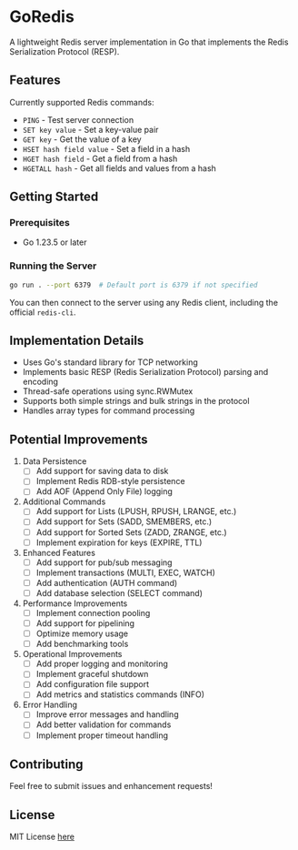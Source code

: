 # GoRedis

A lightweight Redis server implementation in Go that implements the Redis Serialization Protocol (RESP).

## Features

Currently supported Redis commands:

- `PING` - Test server connection
- `SET key value` - Set a key-value pair
- `GET key` - Get the value of a key
- `HSET hash field value` - Set a field in a hash
- `HGET hash field` - Get a field from a hash
- `HGETALL hash` - Get all fields and values from a hash

## Getting Started

### Prerequisites

- Go 1.23.5 or later

### Running the Server

```bash
go run . --port 6379  # Default port is 6379 if not specified
```

You can then connect to the server using any Redis client, including the official `redis-cli`.

## Implementation Details

- Uses Go's standard library for TCP networking
- Implements basic RESP (Redis Serialization Protocol) parsing and encoding
- Thread-safe operations using sync.RWMutex
- Supports both simple strings and bulk strings in the protocol
- Handles array types for command processing

## Potential Improvements

1. Data Persistence
   - [ ] Add support for saving data to disk
   - [ ] Implement Redis RDB-style persistence
   - [ ] Add AOF (Append Only File) logging

2. Additional Commands
   - [ ] Add support for Lists (LPUSH, RPUSH, LRANGE, etc.)
   - [ ] Add support for Sets (SADD, SMEMBERS, etc.)
   - [ ] Add support for Sorted Sets (ZADD, ZRANGE, etc.)
   - [ ] Implement expiration for keys (EXPIRE, TTL)

3. Enhanced Features
   - [ ] Add support for pub/sub messaging
   - [ ] Implement transactions (MULTI, EXEC, WATCH)
   - [ ] Add authentication (AUTH command)
   - [ ] Add database selection (SELECT command)

4. Performance Improvements
   - [ ] Implement connection pooling
   - [ ] Add support for pipelining
   - [ ] Optimize memory usage
   - [ ] Add benchmarking tools

5. Operational Improvements
   - [ ] Add proper logging and monitoring
   - [ ] Implement graceful shutdown
   - [ ] Add configuration file support
   - [ ] Add metrics and statistics commands (INFO)

6. Error Handling
   - [ ] Improve error messages and handling
   - [ ] Add better validation for commands
   - [ ] Implement proper timeout handling

## Contributing

Feel free to submit issues and enhancement requests!

## License

MIT License [here](./LICENSE)
